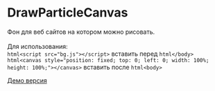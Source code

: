 # DrawParticleCanvas
Фон для веб сайтов на котором можно рисовать.<br>
<br>
Для использования:<br>
```html<script src="bg.js"></script>``` вставить перед ```html</body>```<br>
```html<canvas style="position: fixed; top: 0; left: 0; width: 100%; height: 100%;"></canvas>``` вставить после ```html<body>```<br>

[Демо версия](http://fforest.pro/main/index.htm "Демо версия")
